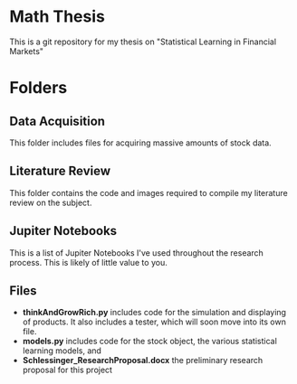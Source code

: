 # Math Thesis
This is a git repository for my thesis on "Statistical Learning in Financial Markets"

# Folders

## Data Acquisition 
This folder includes files for acquiring massive amounts of stock data.

## Literature Review
This folder contains the code and images required to compile my literature review on the subject.

## Jupiter Notebooks
This is a list of Jupiter Notebooks I've used throughout the research process. This is likely of little value to you.

## Files
- **thinkAndGrowRich.py** includes code for the simulation and displaying of products. It also includes a tester, which will soon move into its own file.
- **models.py**  includes code for the stock object, the various statistical learning models, and 
- **Schlessinger_ResearchProposal.docx** the preliminary research proposal for this project
